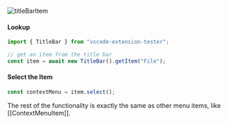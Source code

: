 ![titleBarItem](https://user-images.githubusercontent.com/4181232/56654111-918ffd00-668f-11e9-82a0-0e1cc2db2ad7.png)

#### Lookup

```typescript
import { TitleBar } from "vscode-extension-tester";

// get an item from the title bar
const item = await new TitleBar().getItem("File");
```

#### Select the Item

```typescript
const contextMenu = item.select();
```

The rest of the functionality is exactly the same as other menu items, like [[ContextMenuItem]].
